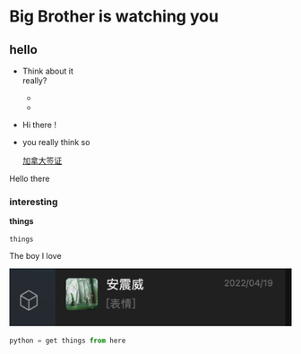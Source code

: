 # Big Brother is watching you

## hello 

* Think about it<br>really?

  -

  -

* Hi there !

* you really think so 

  [加拿大签证](https://www.canada.ca/en/immigration-refugees-citizenship/services/application/account.html)

  

Hello there

### interesting

**things**

`things`

The boy I love

![安震威](./Images/安震威.png)

``` python
python = get things from here
```





